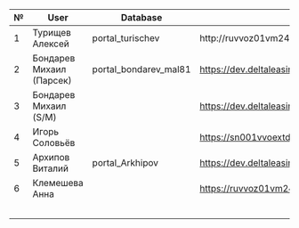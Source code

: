 

| №   | User                     | Database              | portal                                              |
| --- | ------------------------ | --------------------- | --------------------------------------------------- |
| 1   | Турищев Алексей          | portal_turischev      | http://ruvvoz01vm24:2300/secure                     |
| 2   | Бондарев Михаил (Парсек) | portal_bondarev_mal81 | https://dev.deltaleasing.ru:1531/secure             |
| 3   | Бондарев Михаил (S/M)    |                       | https://dev.deltaleasing.ru:1541/secure<br>         |
| 4   | Игорь Соловьёв           |                       | https://sn001vvoextdb.siemensfinance.ru:8052/secure |
| 5   | Архипов Виталий          | portal_Arkhipov       | https://dev.deltaleasing.ru:2291/secure             |
| 6   | Клемешева Анна           |                       | https://ruvvoz01vm24.siemensfinance.ru:1015/secure  |
|     |                          |                       |                                                     |
|     |                          |                       |                                                     |
|     |                          |                       |                                                     |
|     |                          |                       |                                                     |
|     |                          |                       |                                                     |

